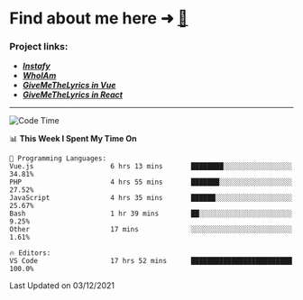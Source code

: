 # Find about me here ➜ [🧑](https://pauabella.dev)

### Project links:
- ***[Instafy](https://instafy.me)***
- ***[WhoIAm](https://pauabella.dev)***
- ***[GiveMeTheLyrics in Vue](https://lyrics.pauabella.dev)***
- ***[GiveMeTheLyrics in React](https://pauabella.dev/GiveMeTheLyrics)***

---
<!--START_SECTION:waka-->
![Code Time](http://img.shields.io/badge/Code%20Time-716%20hrs%2055%20mins-blue)

📊 **This Week I Spent My Time On** 

```text
💬 Programming Languages: 
Vue.js                   6 hrs 13 mins       ████████░░░░░░░░░░░░░░░░░   34.81% 
PHP                      4 hrs 55 mins       ███████░░░░░░░░░░░░░░░░░░   27.52% 
JavaScript               4 hrs 35 mins       ██████░░░░░░░░░░░░░░░░░░░   25.67% 
Bash                     1 hr 39 mins        ██░░░░░░░░░░░░░░░░░░░░░░░   9.25% 
Other                    17 mins             ░░░░░░░░░░░░░░░░░░░░░░░░░   1.61%

🔥 Editors: 
VS Code                  17 hrs 52 mins      █████████████████████████   100.0%

```


 Last Updated on 03/12/2021
<!--END_SECTION:waka-->
